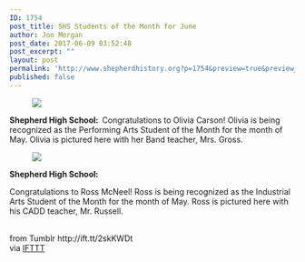 ```yaml
---
ID: 1754
post_title: SHS Students of the Month for June
author: Jon Morgan
post_date: 2017-06-09 03:52:48
post_excerpt: ""
layout: post
permalink: 'http://www.shepherdhistory.org?p=1754&preview=true&preview_id=1754'
published: false
---
```

<figure class="tmblr-full" data-orig-height="1152" data-orig-width="2048"><img src="http://ift.tt/2skTdHt" data-orig-height="1152" data-orig-width="2048"/></figure><p><b>Shepherd High School: 
</b>
Congratulations to Olivia Carson! Olivia is being recognized as the Performing Arts Student of the Month for the month of May. Olivia is pictured here with her Band teacher, Mrs. Gross.

</p><figure class="tmblr-full" data-orig-height="1152" data-orig-width="2048"><img src="http://ift.tt/2r1G1mU" data-orig-height="1152" data-orig-width="2048"/></figure><p><b>Shepherd High School:</b> 

Congratulations to Ross McNeel! Ross is being recognized as the Industrial Arts Student of the Month for the month of May. Ross is pictured here with his CADD teacher, Mr. Russell.

</p><br>
from Tumblr http://ift.tt/2skKWDt<br>
via <a href="http://ift.tt/1c4nCfM">IFTTT</a>